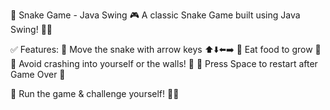 🐍 Snake Game - Java Swing 🎮
A classic Snake Game built using Java Swing! 🎯✨

✅ Features:
🔹 Move the snake with arrow keys ⬆️⬇️⬅️➡️
🔹 Eat food to grow 🍎
🔹 Avoid crashing into yourself or the walls! 🚧
🔹 Press Space to restart after Game Over 🔄

🚀 Run the game & challenge yourself! 🎉🔥
